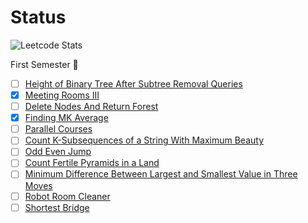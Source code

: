 # Status  
![Leetcode Stats](https://leetcode.card.workers.dev/?username=eternalklaus&theme=default)


First Semester 🤔
 - [ ] [Height of Binary Tree After Subtree Removal Queries](https://leetcode.com/problems/height-of-binary-tree-after-subtree-removal-queries/)
 - [x] [Meeting Rooms III](https://leetcode.com/problems/meeting-rooms-iii/)
 - [ ] [Delete Nodes And Return Forest](https://leetcode.com/problems/delete-nodes-and-return-forest/)
 - [x] [Finding MK Average](https://leetcode.com/problems/finding-mk-average/)
 - [ ] [Parallel Courses](https://leetcode.com/problems/parallel-courses/)
 - [ ] [Count K-Subsequences of a String With Maximum Beauty](https://leetcode.com/problems/count-k-subsequences-of-a-string-with-maximum-beauty/)
 - [ ] [Odd Even Jump](https://leetcode.com/problems/odd-even-jump/)
 - [ ] [Count Fertile Pyramids in a Land](https://leetcode.com/problems/count-fertile-pyramids-in-a-land/)
 - [ ] [Minimum Difference Between Largest and Smallest Value in Three Moves](https://leetcode.com/problems/minimum-difference-between-largest-and-smallest-value-in-three-moves/)
 - [ ] [Robot Room Cleaner](https://leetcode.com/problems/robot-room-cleaner/)
 - [ ] [Shortest Bridge](https://leetcode.com/problems/shortest-bridge/)
